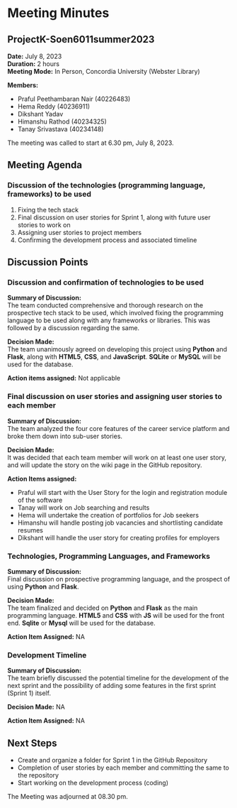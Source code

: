 # Meeting Minutes

## ProjectK-Soen6011summer2023
**Date:** July 8, 2023  
**Duration:** 2 hours  
**Meeting Mode:** In Person, Concordia University (Webster Library)

**Members:**
- Praful Peethambaran Nair (40226483)
- Hema Reddy (40236911)
- Dikshant Yadav
- Himanshu Rathod (40234325)
- Tanay Srivastava (40234148)

The meeting was called to start at 6.30 pm, July 8, 2023.

## Meeting Agenda

### Discussion of the technologies (programming language, frameworks) to be used
1. Fixing the tech stack
2. Final discussion on user stories for Sprint 1, along with future user stories to work on
3. Assigning user stories to project members
4. Confirming the development process and associated timeline

## Discussion Points

### Discussion and confirmation of technologies to be used
**Summary of Discussion:**  
The team conducted comprehensive and thorough research on the prospective tech stack to be used, which involved fixing the programming language to be used along with any frameworks or libraries. This was followed by a discussion regarding the same.

**Decision Made:**  
The team unanimously agreed on developing this project using **Python** and **Flask**, along with **HTML5**, **CSS**, and **JavaScript**. **SQLite** or **MySQL** will be used for the database.

**Action items assigned:** Not applicable

### Final discussion on user stories and assigning user stories to each member
**Summary of Discussion:**  
The team analyzed the four core features of the career service platform and broke them down into sub-user stories.

**Decision Made:**  
It was decided that each team member will work on at least one user story, and will update the story on the wiki page in the GitHub repository.

**Action Items assigned:**  
- Praful will start with the User Story for the login and registration module of the software
- Tanay will work on Job searching and results
- Hema will undertake the creation of portfolios for Job seekers
- Himanshu will handle posting job vacancies and shortlisting candidate resumes
- Dikshant will handle the user story for creating profiles for employers

### Technologies, Programming Languages, and Frameworks
**Summary of Discussion:**  
Final discussion on prospective programming language, and the prospect of using **Python** and **Flask**.

**Decision Made:**  
The team finalized and decided on **Python** and **Flask** as the main programming language. **HTML5** and **CSS** with **JS** will be used for the front end. **Sqlite** or **Mysql** will be used for the database.

**Action Item Assigned:** NA

### Development Timeline
**Summary of Discussion:**  
The team briefly discussed the potential timeline for the development of the next sprint and the possibility of adding some features in the first sprint (Sprint 1) itself.

**Decision Made:** NA

**Action Item Assigned:** NA

## Next Steps
- Create and organize a folder for Sprint 1 in the GitHub Repository
- Completion of user stories by each member and committing the same to the repository
- Start working on the development process (coding)

The Meeting was adjourned at 08.30 pm.
